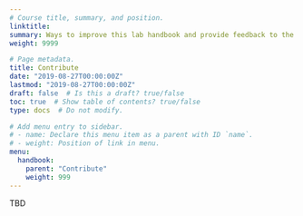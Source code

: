 ```yaml
---
# Course title, summary, and position.
linktitle: 
summary: Ways to improve this lab handbook and provide feedback to the lab
weight: 9999

# Page metadata.
title: Contribute
date: "2019-08-27T00:00:00Z"
lastmod: "2019-08-27T00:00:00Z"
draft: false  # Is this a draft? true/false
toc: true  # Show table of contents? true/false
type: docs  # Do not modify.

# Add menu entry to sidebar.
# - name: Declare this menu item as a parent with ID `name`.
# - weight: Position of link in menu.
menu:
  handbook:
    parent: "Contribute"
    weight: 999
---
```



TBD

